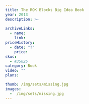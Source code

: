 ```yaml
---
title: The ROK Blocks Big Idea Book
year: 2013
description: >-
  
archiveLinks:
  - name: 
    link: 
priceHistory:
  - date: "?"
    price: 
skus:
  - #35025
category: Book
video: ""
plans:

thumb: /img/sets/missing.jpg
images:
  -  /img/sets/missing.jpg
---
```

